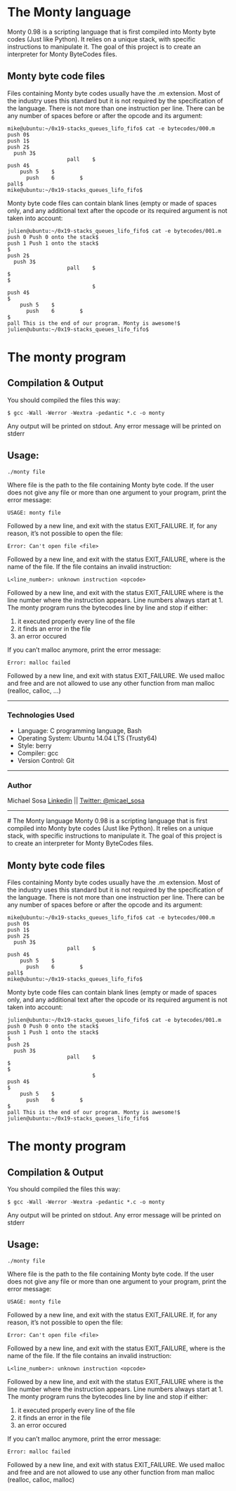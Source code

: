# The Monty language
Monty 0.98 is a scripting language that is first compiled into Monty byte codes (Just like Python). It relies on a unique stack, with specific instructions to manipulate it. The goal of this project is to create an interpreter for Monty ByteCodes files.

## Monty byte code files

Files containing Monty byte codes usually have the .m extension. Most of the industry uses this standard but it is not required by the specification of the language. There is not more than one instruction per line. There can be any number of spaces before or after the opcode and its argument:
```
mike@ubuntu:~/0x19-stacks_queues_lifo_fifo$ cat -e bytecodes/000.m
push 0$
push 1$
push 2$
  push 3$
                   pall    $
push 4$
    push 5    $
      push    6        $
pall$
mike@ubuntu:~/0x19-stacks_queues_lifo_fifo$
```
Monty byte code files can contain blank lines (empty or made of spaces only, and any additional text after the opcode or its required argument is not taken into account:
```
julien@ubuntu:~/0x19-stacks_queues_lifo_fifo$ cat -e bytecodes/001.m
push 0 Push 0 onto the stack$
push 1 Push 1 onto the stack$
$
push 2$
  push 3$
                   pall    $
$
$
                           $
push 4$
$
    push 5    $
      push    6        $
$
pall This is the end of our program. Monty is awesome!$
julien@ubuntu:~/0x19-stacks_queues_lifo_fifo$
```
# The monty program

## Compilation & Output
You should compiled the files this way:
```
$ gcc -Wall -Werror -Wextra -pedantic *.c -o monty
```
Any output will be printed on stdout. Any error message will be printed on stderr
## Usage:
```
./monty file
```


Where file is the path to the file containing Monty byte code. If the user does not give any file or more than one argument to your program, print the error message:
```
USAGE: monty file
```
Followed by a new line, and exit with the status EXIT_FAILURE. If, for any reason, it’s not possible to open the file:
```
Error: Can't open file <file>
```
Followed by a new line, and exit with the status EXIT_FAILURE, where <file> is the name of the file. If the file contains an invalid instruction:
```
L<line_number>: unknown instruction <opcode>
```
Followed by a new line, and exit with the status EXIT_FAILURE where is the line number where the instruction appears.
Line numbers always start at 1. The monty program runs the bytecodes line by line and stop if either:
1. it executed properly every line of the file
2. it finds an error in the file
3. an error occured

If you can’t malloc anymore, print the error message:
```
Error: malloc failed
```
Followed by a new line, and exit with status EXIT_FAILURE.
We used malloc and free and are not allowed to use any other function from man malloc (realloc, calloc, …)

<hr>

<h3>
  Technologies Used
</h3>
<ul>
  <li>Language: C programming language, Bash</li>
  <li>Operating System: Ubuntu 14.04 LTS (Trusty64)</li>
  <li>Style: berry</li>
  <li>Compiler: gcc</li>
  <li>Version Control: Git</li>
</ul>
<hr>
<h3>
  Author
</h3>
<p>Michael Sosa <a href="https://www.linkedin.com/in/michael-sosa/" rel="nofollow">Linkedin</a> || <a href="https://twitter.com/micael_sosa" rel="nofollow">Twitter: @micael_sosa</a></p>
<hr># The Monty language
Monty 0.98 is a scripting language that is first compiled into Monty byte codes (Just like Python). It relies on a unique stack, with specific instructions to manipulate it. The goal of this project is to create an interpreter for Monty ByteCodes files.

## Monty byte code files

Files containing Monty byte codes usually have the .m extension. Most of the industry uses this standard but it is not required by the specification of the language. There is not more than one instruction per line. There can be any number of spaces before or after the opcode and its argument:
```
mike@ubuntu:~/0x19-stacks_queues_lifo_fifo$ cat -e bytecodes/000.m
push 0$
push 1$
push 2$
  push 3$
                   pall    $
push 4$
    push 5    $
      push    6        $
pall$
mike@ubuntu:~/0x19-stacks_queues_lifo_fifo$
```
Monty byte code files can contain blank lines (empty or made of spaces only, and any additional text after the opcode or its required argument is not taken into account:
```
julien@ubuntu:~/0x19-stacks_queues_lifo_fifo$ cat -e bytecodes/001.m
push 0 Push 0 onto the stack$
push 1 Push 1 onto the stack$
$
push 2$
  push 3$
                   pall    $
$
$
                           $
push 4$
$
    push 5    $
      push    6        $
$
pall This is the end of our program. Monty is awesome!$
julien@ubuntu:~/0x19-stacks_queues_lifo_fifo$
```
# The monty program

## Compilation & Output
You should compiled the files this way:
```
$ gcc -Wall -Werror -Wextra -pedantic *.c -o monty
```
Any output will be printed on stdout. Any error message will be printed on stderr
## Usage:
```
./monty file
```


Where file is the path to the file containing Monty byte code. If the user does not give any file or more than one argument to your program, print the error message:
```
USAGE: monty file
```
Followed by a new line, and exit with the status EXIT_FAILURE. If, for any reason, it’s not possible to open the file:
```
Error: Can't open file <file>
```
Followed by a new line, and exit with the status EXIT_FAILURE, where <file> is the name of the file. If the file contains an invalid instruction:
```
L<line_number>: unknown instruction <opcode>
```
Followed by a new line, and exit with the status EXIT_FAILURE where is the line number where the instruction appears.
Line numbers always start at 1. The monty program runs the bytecodes line by line and stop if either:
1. it executed properly every line of the file
2. it finds an error in the file
3. an error occured

If you can’t malloc anymore, print the error message:
```
Error: malloc failed
```
Followed by a new line, and exit with status EXIT_FAILURE.
We used malloc and free and are not allowed to use any other function from man malloc (realloc, calloc, malloc)

